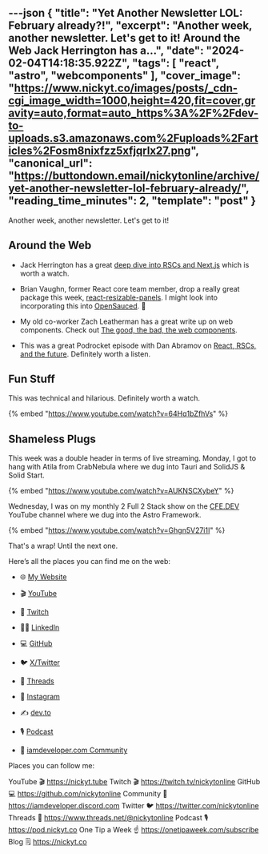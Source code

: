 ---json
{
  "title": "Yet Another Newsletter LOL: February already?!",
  "excerpt": "Another week, another newsletter. Let's get to it!           Around the Web    Jack Herrington has a...",
  "date": "2024-02-04T14:18:35.922Z",
  "tags": [
    "react",
    "astro",
    "webcomponents"
  ],
  "cover_image": "https://www.nickyt.co/images/posts/_cdn-cgi_image_width=1000,height=420,fit=cover,gravity=auto,format=auto_https%3A%2F%2Fdev-to-uploads.s3.amazonaws.com%2Fuploads%2Farticles%2Fosm8nixfzz5xfjqrlx27.png",
  "canonical_url": "https://buttondown.email/nickytonline/archive/yet-another-newsletter-lol-february-already/",
  "reading_time_minutes": 2,
  "template": "post"
}
---

Another week, another newsletter. Let's get to it!

## Around the Web

- Jack Herrington has a great [deep dive into RSCs and Next.js](https://www.youtube.com/watch?v=u0OMdWJfdhg) which is worth a watch.
  
- Brian Vaughn, former React core team member, drop a really great package this week, [react-resizable-panels](https://react-resizable-panels.vercel.app/). I might look into incorporating this into [OpenSauced](https://opensauced.pizza/). 👀
  
- My old co-worker Zach Leatherman has a great write up on web components. Check out [The good, the bad, the web components](https://www.zachleat.com/web/good-bad-web-components/).
  
- This was a great Podrocket episode with Dan Abramov on [React, RSCs, and the future](https://podrocket.logrocket.com/dan-abramov-react-rscs-future). Definitely worth a listen.
  

## Fun Stuff

This was technical and hilarious. Definitely worth a watch.

{% embed "https://www.youtube.com/watch?v=64Hq1bZfhVs" %}

## Shameless Plugs

This week was a double header in terms of live streaming. Monday, I got to hang with Atila from CrabNebula where we dug into Tauri and SolidJS & Solid Start.

{% embed "https://www.youtube.com/watch?v=AUKNSCXybeY" %}

Wednesday, I was on my monthly 2 Full 2 Stack show on the [CFE.DEV](http://CFE.DEV) YouTube channel where we dug into the Astro Framework.

{% embed "https://www.youtube.com/watch?v=Ghgn5V27i1I" %}

That's a wrap! Until the next one.

Here’s all the places you can find me on the web:

- 🌐 [My Website](https://nickyt.co)
  
- 🎬 [YouTube](https://nickyt.tube)
  
- 👾 [Twitch](https://twitch.tv/nickytonline)
  
- 👨‍💼 [LinkedIn](https://www.linkedin.com/in/nickytonline/)
  
- 💻 [GitHub](https://github.com/nickytonline)
  
- 🐦 [X/Twitter](https://twitter.com/nickytonline)
  
- 🧵 [Threads](https://www.threads.net/@nickytonline)
  
- 📸 [Instagram](https://instagram.com/nickytonline)
  
- ✍️ [dev.to](https://dev.to/nickytonline)
  
- 🎙 [Podcast](https://pod.nickyt.co)
  
- 🤝 [iamdeveloper.com Community](https://iamdeveloper.discord.com)
<!-- my newsletter -->

<!-- places to follow me -->

Places you can follow me:

YouTube 🎬    https://nickyt.tube
Twitch 🎬    https://twitch.tv/nickytonline
GitHub 💻     https://github.com/nickytonline
Community 👾  https://iamdeveloper.discord.com
Twitter 🐦    https://twitter.com/nickytonline
Threads 🧵    https://www.threads.net/@nickytonline
Podcast 🎙    https://pod.nickyt.co
One Tip a Week ☝️ https://onetipaweek.com/subscribe
Blog 🗒️    https://nickyt.co
